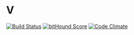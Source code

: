 # V

[![Build Status](https://travis-ci.org/Madsn/V.svg?branch=master)](https://travis-ci.org/Madsn/V)
[![bitHound Score](https://www.bithound.io/github/Madsn/V/badges/score.svg)](https://www.bithound.io/github/Madsn/V/master)
[![Code Climate](https://codeclimate.com/github/Madsn/V/badges/gpa.svg)](https://codeclimate.com/github/Madsn/V)
